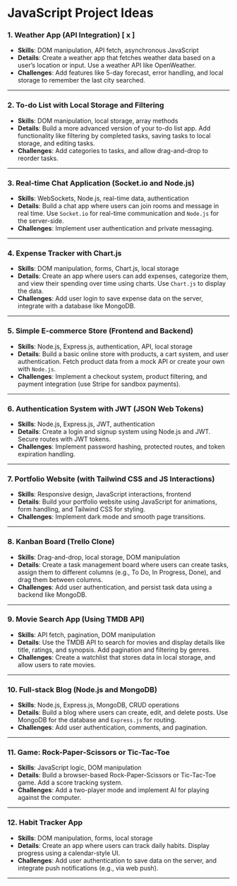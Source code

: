 # JavaScript Project Ideas

### 1. Weather App (API Integration) [ x ]
- **Skills**: DOM manipulation, API fetch, asynchronous JavaScript
- **Details**: Create a weather app that fetches weather data based on a user’s location or input. Use a weather API like OpenWeather.
- **Challenges**: Add features like 5-day forecast, error handling, and local storage to remember the last city searched.

---

### 2. To-do List with Local Storage and Filtering
- **Skills**: DOM manipulation, local storage, array methods
- **Details**: Build a more advanced version of your to-do list app. Add functionality like filtering by completed tasks, saving tasks to local storage, and editing tasks.
- **Challenges**: Add categories to tasks, and allow drag-and-drop to reorder tasks.

---

### 3. Real-time Chat Application (Socket.io and Node.js)
- **Skills**: WebSockets, Node.js, real-time data, authentication
- **Details**: Build a chat app where users can join rooms and message in real time. Use `Socket.io` for real-time communication and `Node.js` for the server-side.
- **Challenges**: Implement user authentication and private messaging.

---

### 4. Expense Tracker with Chart.js
- **Skills**: DOM manipulation, forms, Chart.js, local storage
- **Details**: Create an app where users can add expenses, categorize them, and view their spending over time using charts. Use `Chart.js` to display the data.
- **Challenges**: Add user login to save expense data on the server, integrate with a database like MongoDB.

---

### 5. Simple E-commerce Store (Frontend and Backend)
- **Skills**: Node.js, Express.js, authentication, API, local storage
- **Details**: Build a basic online store with products, a cart system, and user authentication. Fetch product data from a mock API or create your own with `Node.js`.
- **Challenges**: Implement a checkout system, product filtering, and payment integration (use Stripe for sandbox payments).

---

### 6. Authentication System with JWT (JSON Web Tokens)
- **Skills**: Node.js, Express.js, JWT, authentication
- **Details**: Create a login and signup system using Node.js and JWT. Secure routes with JWT tokens.
- **Challenges**: Implement password hashing, protected routes, and token expiration handling.

---

### 7. Portfolio Website (with Tailwind CSS and JS Interactions)
- **Skills**: Responsive design, JavaScript interactions, frontend
- **Details**: Build your portfolio website using JavaScript for animations, form handling, and Tailwind CSS for styling.
- **Challenges**: Implement dark mode and smooth page transitions.

---

### 8. Kanban Board (Trello Clone)
- **Skills**: Drag-and-drop, local storage, DOM manipulation
- **Details**: Create a task management board where users can create tasks, assign them to different columns (e.g., To Do, In Progress, Done), and drag them between columns.
- **Challenges**: Add user authentication, and persist task data using a backend like MongoDB.

---

### 9. Movie Search App (Using TMDB API)
- **Skills**: API fetch, pagination, DOM manipulation
- **Details**: Use the TMDB API to search for movies and display details like title, ratings, and synopsis. Add pagination and filtering by genres.
- **Challenges**: Create a watchlist that stores data in local storage, and allow users to rate movies.

---

### 10. Full-stack Blog (Node.js and MongoDB)
- **Skills**: Node.js, Express.js, MongoDB, CRUD operations
- **Details**: Build a blog where users can create, edit, and delete posts. Use MongoDB for the database and `Express.js` for routing.
- **Challenges**: Add user authentication, comments, and pagination.

---

### 11. Game: Rock-Paper-Scissors or Tic-Tac-Toe
- **Skills**: JavaScript logic, DOM manipulation
- **Details**: Build a browser-based Rock-Paper-Scissors or Tic-Tac-Toe game. Add a score tracking system.
- **Challenges**: Add a two-player mode and implement AI for playing against the computer.

---

### 12. Habit Tracker App
- **Skills**: DOM manipulation, forms, local storage
- **Details**: Create an app where users can track daily habits. Display progress using a calendar-style UI.
- **Challenges**: Add user authentication to save data on the server, and integrate push notifications (e.g., via web push).

---
